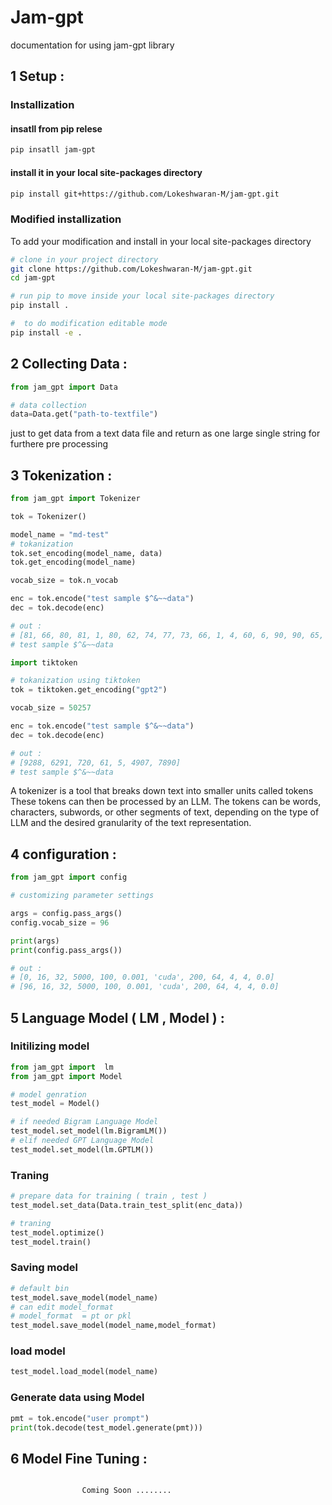
# Jam-gpt

documentation for using jam-gpt library

## 1 Setup :

### Installization 

#### insatll from pip relese 
```bash
pip insatll jam-gpt
```

#### install it in your local site-packages directory

```bash
pip install git+https://github.com/Lokeshwaran-M/jam-gpt.git
```
### Modified installization
To add your modification and install in your local site-packages directory

```bash
# clone in your project directory
git clone https://github.com/Lokeshwaran-M/jam-gpt.git
cd jam-gpt

# run pip to move inside your local site-packages directory
pip install .

#  to do modification editable mode
pip install -e .
```

## 2 Collecting Data :

```python
from jam_gpt import Data

# data collection
data=Data.get("path-to-textfile")
```
just to get data from a text data file and return as one large single string for furthere pre processing 

## 3 Tokenization :

```python
from jam_gpt import Tokenizer

tok = Tokenizer()

model_name = "md-test"
# tokanization
tok.set_encoding(model_name, data)
tok.get_encoding(model_name)

vocab_size = tok.n_vocab

enc = tok.encode("test sample $^&~~data")
dec = tok.decode(enc)

# out :
# [81, 66, 80, 81, 1, 80, 62, 74, 77, 73, 66, 1, 4, 60, 6, 90, 90, 65, 62, 81, 62]
# test sample $^&~~data
```
```python
import tiktoken

# tokanization using tiktoken
tok = tiktoken.get_encoding("gpt2")

vocab_size = 50257

enc = tok.encode("test sample $^&~~data")
dec = tok.decode(enc)

# out :
# [9288, 6291, 720, 61, 5, 4907, 7890]
# test sample $^&~~data
```
A tokenizer is a tool that breaks down text into smaller units called tokens These tokens can then be processed by an LLM. The tokens can be words, characters, subwords, or other segments of text, depending on the type of LLM and the desired granularity of the text representation.
  

## 4 configuration :

```python
from jam_gpt import config

# customizing parameter settings

args = config.pass_args()
config.vocab_size = 96

print(args)
print(config.pass_args())

# out :
# [0, 16, 32, 5000, 100, 0.001, 'cuda', 200, 64, 4, 4, 0.0]
# [96, 16, 32, 5000, 100, 0.001, 'cuda', 200, 64, 4, 4, 0.0]

```
## 5 Language Model ( LM , Model )  :

### Initilizing model

```python
from jam_gpt import  lm
from jam_gpt import Model

# model genration
test_model = Model()

# if needed Bigram Language Model
test_model.set_model(lm.BigramLM())
# elif needed GPT Language Model
test_model.set_model(lm.GPTLM())
```
### Traning 
```python
# prepare data for training ( train , test )
test_model.set_data(Data.train_test_split(enc_data))

# traning
test_model.optimize()
test_model.train()
```
### Saving model 
```python
# default bin
test_model.save_model(model_name)
# can edit model_format 
# model_format  = pt or pkl
test_model.save_model(model_name,model_format)
```
### load model 
```python
test_model.load_model(model_name)
```
### Generate data using Model
```python
pmt = tok.encode("user prompt")
print(tok.decode(test_model.generate(pmt)))
```
## 6 Model Fine Tuning :

```python

                Coming Soon ........

```